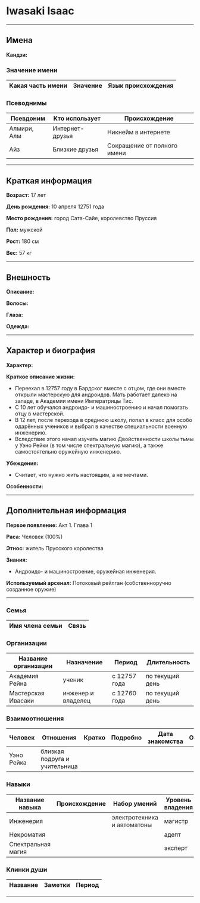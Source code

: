 # Iwasaki Isaac

---

## Имена

**Кандзи:**

### Значение имени

| Какая часть имени | Значение | Язык происхождения |
| ----------------- | -------- | ------------------ |

### Псеводнимы

| Псевдоним   | Кто использует  | Происхождение               |
| ----------- | --------------- | --------------------------- |
| Алмири, Алм | Интернет-друзья | Никнейм в интернете         |
| Айз         | Близкие друзья  | Сокращение от полного имени |

---

## Краткая информация

**Возраст:** 17 лет

**День рождения:** 10 апреля 12751 года

**Место рождения:** город Сата-Сайе, королевство Пруссия

**Пол:** мужской

**Рост:** 180 см

**Вес:** 57 кг

---

## Внешность

**Описание:**

**Волосы:**

**Глаза:**

**Одежда:**

---

## Характер и биография

**Характер:**

**Краткое описание жизни:**
+ Переехал в 12757 году в Бардског вместе с отцом, где они вместе открыли мастерскую для андроидов. Мать работает далеко на западе, в Академии имени Императрицы Тис.
+ С 10 лет обучался андроидо- и машиностроению и начал помогать отцу в мастерской.
+ В 12 лет, после перехода в среднюю школу, попал в класс для особо одарённых учеников и выбрал в качестве специальности военную инженерию. 
+ Вследствие этого начал изучать магию Двойственности школы тьмы у Уэно Рейки (в том числе спектральную магию), а также самостоятельно оружейную инженерию.

**Убеждения:**
+ Считает, что нужно жить настоящим, а не мечтами.

**Особенности:**

---

## Дополнительная информация

**Первое появление:** Акт 1. Глава 1

**Раса:** Человек (100%)

**Этнос:** житель Прусского королества

**Знания:** 
+ Андроидо- и машиностроение, оружейная инженерия.

**Используемый арсенал:** Потоковый рейлган (собственноручно созданное оружие)

---

### Семья

| Имя члена семьи | Связь |
| --------------- | ----- |

### Организации

| Название организации | Назначение         | Период       | Длительность    |
| -------------------- | ------------------ | ------------ | --------------- |
| Академия Рейна       | ученик             | с 12757 года | по текущий день |
| Мастерская Ивасаки   | инженер и владелец | с 12760 года | по текущий день |

### Взаимоотношения

| Человек    | Отношения                     | Кратко | Подробно | Дата знакомства | Обстоятельства |
| ---------- | ----------------------------- | ------ | -------- | --------------- | -------------- |
| Уэно Рейка | близкая подруга и учительница |

### Навыки

| Название навыка    | Происхождение | Набор умений                | Уровень владения | Заметки |
| ------------------ | ------------- | --------------------------- | ---------------- | ------- |
| Инженерия          |               | электротехника и автоматоны | магистр          |
| Некроматия         |               |                             | адепт            |
| Спектральная магия |               |                             | эксперт          |

### Клинки души

| Название | Заметки | Период |
| -------- | ------- | ------ |

---
